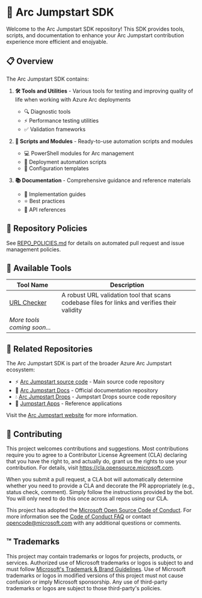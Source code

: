 # 🚀 Arc Jumpstart SDK

Welcome to the Arc Jumpstart SDK repository! This SDK provides tools, scripts, and documentation to enhance your Arc Jumpstart contribution experience more efficient and enojyable.

## 📋 Overview

The Arc Jumpstart SDK contains:

1. **🛠️ Tools and Utilities** - Various tools for testing and improving quality of life when working with Azure Arc deployments
   - 🔍 Diagnostic tools
   - ⚡ Performance testing utilities
   - ✅ Validation frameworks

2. **📜 Scripts and Modules** - Ready-to-use automation scripts and modules
   - 💻 PowerShell modules for Arc management
   - 🔄 Deployment automation scripts
   - 📝 Configuration templates

3. **📚 Documentation** - Comprehensive guidance and reference materials
   - 📖 Implementation guides
   - ⭐ Best practices
   - 🔌 API references

## 📑 Repository Policies

See [REPO_POLICIES.md](./REPO_POLICIES.md) for details on automated pull request and issue management policies.

## 🧰 Available Tools

| Tool Name | Description |
|-----------|-------------|
| [URL Checker](/tools/url-checker/README.md) | A robust URL validation tool that scans codebase files for links and verifies their validity |
| *More tools coming soon...* | |

## 🔗 Related Repositories

The Arc Jumpstart SDK is part of the broader Azure Arc Jumpstart ecosystem:

- ⚡ [Arc Jumpstart source code](https://github.com/microsoft/azure_arc) - Main source code repository
- 📄 [Arc Jumpstart Docs](https://github.com/Azure/arc_jumpstart_docs) - Official documentation repository
- 💧 [Arc Jumpstart Drops](https://github.com/Azure/arc_jumpstart_drops) - Jumpstart Drops source code repository
- 💾 [Jumpstart Apps](https://github.com/Azure/jumpstart-apps) - Reference applications

Visit the [Arc Jumpstart website](https://azurearcjumpstart.io) for more information.

## 👥 Contributing

This project welcomes contributions and suggestions.  Most contributions require you to agree to a
Contributor License Agreement (CLA) declaring that you have the right to, and actually do, grant us
the rights to use your contribution. For details, visit https://cla.opensource.microsoft.com.

When you submit a pull request, a CLA bot will automatically determine whether you need to provide
a CLA and decorate the PR appropriately (e.g., status check, comment). Simply follow the instructions
provided by the bot. You will only need to do this once across all repos using our CLA.

This project has adopted the [Microsoft Open Source Code of Conduct](https://opensource.microsoft.com/codeofconduct/).
For more information see the [Code of Conduct FAQ](https://opensource.microsoft.com/codeofconduct/faq/) or
contact [opencode@microsoft.com](mailto:opencode@microsoft.com) with any additional questions or comments.

## ™️ Trademarks

This project may contain trademarks or logos for projects, products, or services. Authorized use of Microsoft 
trademarks or logos is subject to and must follow 
[Microsoft's Trademark & Brand Guidelines](https://www.microsoft.com/en-us/legal/intellectualproperty/trademarks/usage/general).
Use of Microsoft trademarks or logos in modified versions of this project must not cause confusion or imply Microsoft sponsorship.
Any use of third-party trademarks or logos are subject to those third-party's policies.
